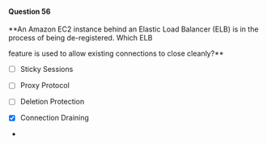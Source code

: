 #### Question  56


**An Amazon EC2 instance behind an Elastic Load Balancer (ELB) is in the process of being de-registered. Which ELB

feature is used to allow existing connections to close cleanly?**


- [ ] Sticky Sessions


- [ ] Proxy Protocol


- [ ] Deletion Protection


- [x] Connection Draining


*
